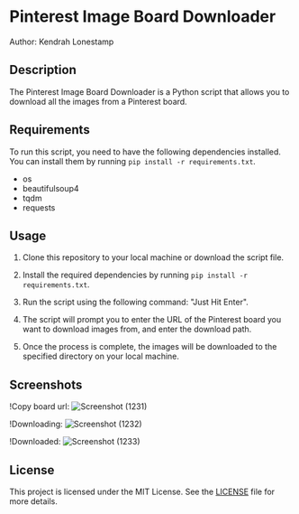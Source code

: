 # Pinterest Image Board Downloader

Author: Kendrah Lonestamp

## Description
The Pinterest Image Board Downloader is a Python script that allows you to download all the images from a Pinterest board.

## Requirements
To run this script, you need to have the following dependencies installed. You can install them by running `pip install -r requirements.txt`.

- os
- beautifulsoup4
- tqdm
- requests

## Usage
 
1. Clone this repository to your local machine or download the script file.

2. Install the required dependencies by running `pip install -r requirements.txt`.

3. Run the script using the following command: "Just Hit Enter".

6. The script will prompt you to enter the URL of the Pinterest board you want to download images from, and enter the download path.

7. Once the process is complete, the images will be downloaded to the specified directory on your local machine.
   
## Screenshots

!Copy board url:
![Screenshot (1231)](https://github.com/LoneStamp99/Pinterest-Image-Board-Downloader/assets/93658802/7ef26f00-3461-4475-adc3-328acd3f7bc0)

!Downloading:
![Screenshot (1232)](https://github.com/LoneStamp99/Pinterest-Image-Board-Downloader/assets/93658802/4d744ca1-afd9-409b-be3d-06956a106c0b)

!Downloaded:
![Screenshot (1233)](https://github.com/LoneStamp99/Pinterest-Image-Board-Downloader/assets/93658802/a042e9c9-1aab-4553-b476-a22ceda21625)


## License
This project is licensed under the MIT License. See the [LICENSE](LICENSE) file for more details.
